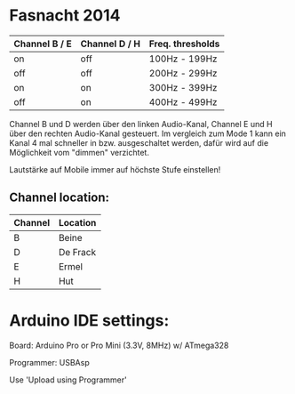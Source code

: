 Fasnacht 2014
=============

| Channel B / E | Channel D / H | Freq. thresholds |
| ------------- | ------------- | ---------------- |
|            on |           off |    100Hz - 199Hz |
|           off |           off |    200Hz - 299Hz |
|            on |            on |    300Hz - 399Hz |
|           off |            on |    400Hz - 499Hz |

Channel B und D werden über den linken Audio-Kanal, Channel E und H über den rechten Audio-Kanal gesteuert. Im vergleich zum Mode 1 kann ein Kanal 4 mal schneller in bzw. ausgeschaltet werden, dafür wird auf die Möglichkeit vom "dimmen" verzichtet.

Lautstärke auf Mobile immer auf höchste Stufe einstellen!

Channel location:
--------------

| Channel | Location |
| ------- | -------- |
|       B | Beine    |
|       D | De Frack |
|       E | Ermel    |
|       H | Hut      |

Arduino IDE settings:
=============

Board: Arduino Pro or Pro Mini (3.3V, 8MHz) w/ ATmega328

Programmer: USBAsp

Use 'Upload using Programmer'
